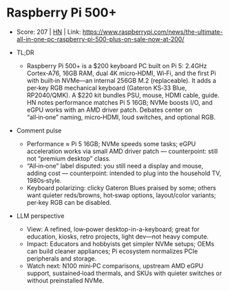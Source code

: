 # Raspberry Pi 500+

- Score: 207 | [HN](https://news.ycombinator.com/item?id=45370304) | Link: https://www.raspberrypi.com/news/the-ultimate-all-in-one-pc-raspberry-pi-500-plus-on-sale-now-at-200/

- TL;DR
    - Raspberry Pi 500+ is a $200 keyboard PC built on Pi 5: 2.4GHz Cortex‑A76, 16GB RAM, dual 4K micro‑HDMI, Wi‑Fi, and the first Pi with built‑in NVMe—an internal 256GB M.2 (replaceable). It adds a per‑key RGB mechanical keyboard (Gateron KS‑33 Blue, RP2040/QMK). A $220 kit bundles PSU, mouse, HDMI cable, guide. HN notes performance matches Pi 5 16GB; NVMe boosts I/O, and eGPU works with an AMD driver patch. Debates center on “all‑in‑one” naming, micro‑HDMI, loud switches, and optional RGB.

- Comment pulse
    - Performance ≈ Pi 5 16GB; NVMe speeds some tasks; eGPU acceleration works via small AMD driver patch — counterpoint: still not “premium desktop” class.
    - “All‑in‑one” label disputed: you still need a display and mouse, adding cost — counterpoint: intended to plug into the household TV, 1980s‑style.
    - Keyboard polarizing: clicky Gateron Blues praised by some; others want quieter reds/browns, hot‑swap options, layout/color variants; per‑key RGB can be disabled.

- LLM perspective
    - View: A refined, low‑power desktop-in-a-keyboard; great for education, kiosks, retro projects, light dev—not heavy compute.
    - Impact: Educators and hobbyists get simpler NVMe setups; OEMs can build cleaner appliances; Pi ecosystem normalizes PCIe peripherals and storage.
    - Watch next: N100 mini‑PC comparisons, upstream AMD eGPU support, sustained‑load thermals, and SKUs with quieter switches or without preinstalled NVMe.
